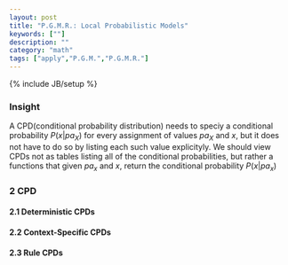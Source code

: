 ```yaml
---
layout: post
title: "P.G.M.R.: Local Probabilistic Models"
keywords: [""] 
description: ""
category: "math"
tags: ["apply","P.G.M.","P.G.M.R."]
---
```

{% include JB/setup %}

### Insight
A CPD(conditional probability distribution) needs to speciy a conditional
probability $P(x|pa_X)$ for every assignment of values $pa_X$ and $x$, but it
does not have to do so by listing each such value explicityly. We should view
CPDs not as tables listing all of the conditional probabilities, but rather a
functions that given $pa_x$ and $x$, return the conditional probability
$P(x|pa_x)$


### 2 CPD
#### 2.1 Deterministic CPDs
#### 2.2 Context-Specific CPDs
#### 2.3 Rule CPDs
